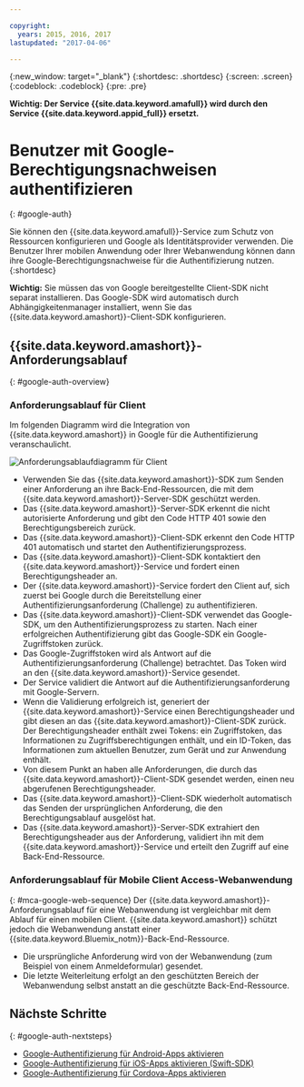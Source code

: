 ```yaml
---

copyright:
  years: 2015, 2016, 2017
lastupdated: "2017-04-06"

---
```

{:new_window: target="_blank"}
{:shortdesc: .shortdesc}
{:screen: .screen}
{:codeblock: .codeblock}
{:pre: .pre}

**Wichtig: Der Service {{site.data.keyword.amafull}} wird durch den Service {{site.data.keyword.appid_full}} ersetzt.**


# Benutzer mit Google-Berechtigungsnachweisen authentifizieren
{: #google-auth}

Sie können den {{site.data.keyword.amafull}}-Service zum Schutz von Ressourcen konfigurieren und Google als Identitätsprovider verwenden. Die Benutzer Ihrer mobilen Anwendung oder Ihrer Webanwendung können dann ihre Google-Berechtigungsnachweise für die Authentifizierung nutzen.
{:shortdesc}

**Wichtig:** Sie müssen das von Google bereitgestellte Client-SDK nicht separat installieren. Das Google-SDK wird automatisch durch Abhängigkeitenmanager installiert, wenn Sie das {{site.data.keyword.amashort}}-Client-SDK konfigurieren.

## {{site.data.keyword.amashort}}-Anforderungsablauf
{: #google-auth-overview}

### Anforderungsablauf für Client

Im folgenden Diagramm wird die Integration von {{site.data.keyword.amashort}} in Google für die Authentifizierung veranschaulicht.

![Anforderungsablaufdiagramm für Client](images/mca-sequence-google.jpg)

* Verwenden Sie das {{site.data.keyword.amashort}}-SDK zum Senden einer Anforderung an ihre Back-End-Ressourcen, die mit dem {{site.data.keyword.amashort}}-Server-SDK geschützt werden.
* Das {{site.data.keyword.amashort}}-Server-SDK erkennt die nicht autorisierte Anforderung und gibt den Code HTTP 401 sowie den Berechtigungsbereich zurück.
* Das {{site.data.keyword.amashort}}-Client-SDK erkennt den Code HTTP 401 automatisch und startet den Authentifizierungsprozess.
* Das {{site.data.keyword.amashort}}-Client-SDK kontaktiert den {{site.data.keyword.amashort}}-Service und fordert einen Berechtigungsheader an.
* Der {{site.data.keyword.amashort}}-Service fordert den Client auf, sich zuerst bei Google durch die Bereitstellung einer Authentifizierungsanforderung (Challenge) zu authentifizieren.
* Das {{site.data.keyword.amashort}}-Client-SDK verwendet das Google-SDK, um den Authentifizierungsprozess zu starten. Nach einer erfolgreichen Authentifizierung gibt das Google-SDK ein Google-Zugriffstoken zurück.
* Das Google-Zugriffstoken wird als Antwort auf die Authentifizierungsanforderung (Challenge) betrachtet. Das Token wird an den {{site.data.keyword.amashort}}-Service gesendet.
* Der Service validiert die Antwort auf die Authentifizierungsanforderung mit Google-Servern.
* Wenn die Validierung erfolgreich ist, generiert der {{site.data.keyword.amashort}}-Service einen Berechtigungsheader und gibt diesen an das {{site.data.keyword.amashort}}-Client-SDK zurück. Der Berechtigungsheader enthält zwei Tokens: ein Zugriffstoken, das Informationen zu Zugriffsberechtigungen enthält, und ein ID-Token, das Informationen zum aktuellen Benutzer, zum Gerät und zur Anwendung enthält.
* Von diesem Punkt an haben alle Anforderungen, die durch das {{site.data.keyword.amashort}}-Client-SDK gesendet werden, einen neu abgerufenen Berechtigungsheader.
* Das {{site.data.keyword.amashort}}-Client-SDK wiederholt automatisch das Senden der ursprünglichen Anforderung, die den Berechtigungsablauf ausgelöst hat.
* Das {{site.data.keyword.amashort}}-Server-SDK extrahiert den Berechtigungsheader aus der Anforderung, validiert ihn mit dem {{site.data.keyword.amashort}}-Service und erteilt den Zugriff auf eine Back-End-Ressource.


### Anforderungsablauf für Mobile Client Access-Webanwendung
{: #mca-google-web-sequence}
Der {{site.data.keyword.amashort}}-Anforderungsablauf für eine Webanwendung ist vergleichbar mit dem Ablauf für einen mobilen Client. {{site.data.keyword.amashort}} schützt jedoch die Webanwendung anstatt einer {{site.data.keyword.Bluemix_notm}}-Back-End-Ressource.

  * Die ursprüngliche Anforderung wird von der Webanwendung (zum Beispiel von einem Anmeldeformular) gesendet.
  * Die letzte Weiterleitung erfolgt an den geschützten Bereich der Webanwendung selbst anstatt an die geschützte Back-End-Ressource.



## Nächste Schritte
{: #google-auth-nextsteps}

* [Google-Authentifizierung für Android-Apps aktivieren](google-auth-android.html)
* [Google-Authentifizierung für iOS-Apps aktivieren (Swift-SDK)](google-auth-ios-swift-sdk.html)
* [Google-Authentifizierung für Cordova-Apps aktivieren](google-auth-cordova.html)
